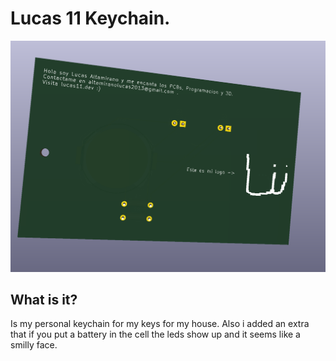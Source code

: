 # Lucas 11 Keychain.
![pcb 3d](assets/image2.png)
## What is it?
Is my personal keychain for my keys for my house.
Also i added an extra that if you put a battery in the cell the leds show up and it seems like a smilly face.